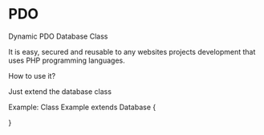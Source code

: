 PDO
===

Dynamic PDO Database Class

It is easy, secured and reusable to any websites projects development that uses PHP programming languages.

How to use it?

Just extend the database class

Example:
  Class Example extends Database {
  
  }
